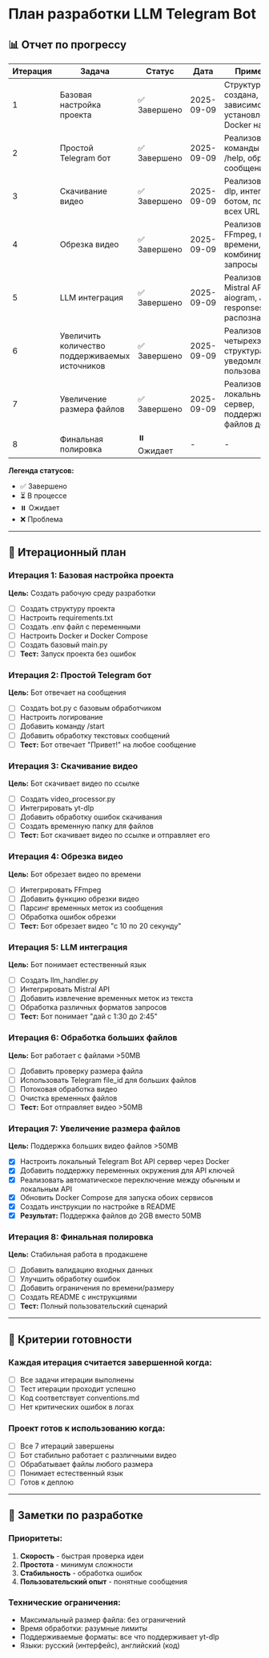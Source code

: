 # План разработки LLM Telegram Bot

## 📊 Отчет по прогрессу

| Итерация | Задача                                         | Статус       | Дата       | Примечания                                                           |
| -------- | ---------------------------------------------- | ------------ | ---------- | -------------------------------------------------------------------- |
| 1        | Базовая настройка проекта                      | ✅ Завершено | 2025-09-09 | Структура создана, зависимости установлены, Docker настроен          |
| 2        | Простой Telegram бот                           | ✅ Завершено | 2025-09-09 | Реализованы команды /start, /help, обработка сообщений               |
| 3        | Скачивание видео                               | ✅ Завершено | 2025-09-09 | Реализован yt-dlp, интеграция с ботом, поддержка всех URL            |
| 4        | Обрезка видео                                  | ✅ Завершено | 2025-09-09 | Реализован FFmpeg, парсинг времени, комбинированные запросы          |
| 5        | LLM интеграция                                 | ✅ Завершено | 2025-09-09 | Реализован Mistral API, aiogram, JSON responses, умное распознавание |
| 6        | Увеличить количество поддерживаемых источников | ✅ Завершено | 2025-09-09 | Реализована четырехэтапная структура с уведомлениями пользователя    |
| 7        | Увеличение размера файлов                      | ✅ Завершено | 2025-09-09 | Реализован локальный Bot API сервер, поддержка файлов до 2GB         |
| 8        | Финальная полировка                            | ⏸️ Ожидает   | -          | -                                                                    |

**Легенда статусов:**

- ✅ Завершено
- ⏳ В процессе
- ⏸️ Ожидает
- ❌ Проблема

---

## 🚀 Итерационный план

### Итерация 1: Базовая настройка проекта

**Цель:** Создать рабочую среду разработки

- [ ] Создать структуру проекта
- [ ] Настроить requirements.txt
- [ ] Создать .env файл с переменными
- [ ] Настроить Docker и Docker Compose
- [ ] Создать базовый main.py
- [ ] **Тест:** Запуск проекта без ошибок

### Итерация 2: Простой Telegram бот

**Цель:** Бот отвечает на сообщения

- [ ] Создать bot.py с базовым обработчиком
- [ ] Настроить логирование
- [ ] Добавить команду /start
- [ ] Добавить обработку текстовых сообщений
- [ ] **Тест:** Бот отвечает "Привет!" на любое сообщение

### Итерация 3: Скачивание видео

**Цель:** Бот скачивает видео по ссылке

- [ ] Создать video_processor.py
- [ ] Интегрировать yt-dlp
- [ ] Добавить обработку ошибок скачивания
- [ ] Создать временную папку для файлов
- [ ] **Тест:** Бот скачивает видео по ссылке и отправляет его

### Итерация 4: Обрезка видео

**Цель:** Бот обрезает видео по времени

- [ ] Интегрировать FFmpeg
- [ ] Добавить функцию обрезки видео
- [ ] Парсинг временных меток из сообщения
- [ ] Обработка ошибок обрезки
- [ ] **Тест:** Бот обрезает видео "с 10 по 20 секунду"

### Итерация 5: LLM интеграция

**Цель:** Бот понимает естественный язык

- [ ] Создать llm_handler.py
- [ ] Интегрировать Mistral API
- [ ] Добавить извлечение временных меток из текста
- [ ] Обработка различных форматов запросов
- [ ] **Тест:** Бот понимает "дай с 1:30 до 2:45"

### Итерация 6: Обработка больших файлов

**Цель:** Бот работает с файлами >50MB

- [ ] Добавить проверку размера файла
- [ ] Использовать Telegram file_id для больших файлов
- [ ] Потоковая обработка видео
- [ ] Очистка временных файлов
- [ ] **Тест:** Бот отправляет видео >50MB

### Итерация 7: Увеличение размера файлов

**Цель:** Поддержка больших видео файлов >50MB

- [x] Настроить локальный Telegram Bot API сервер через Docker
- [x] Добавить поддержку переменных окружения для API ключей
- [x] Реализовать автоматическое переключение между обычным и локальным API
- [x] Обновить Docker Compose для запуска обоих сервисов
- [x] Создать инструкции по настройке в README
- [x] **Результат:** Поддержка файлов до 2GB вместо 50MB

### Итерация 8: Финальная полировка

**Цель:** Стабильная работа в продакшене

- [ ] Добавить валидацию входных данных
- [ ] Улучшить обработку ошибок
- [ ] Добавить ограничения по времени/размеру
- [ ] Создать README с инструкциями
- [ ] **Тест:** Полный пользовательский сценарий

---

## 🎯 Критерии готовности

### Каждая итерация считается завершенной когда:

- [ ] Все задачи итерации выполнены
- [ ] Тест итерации проходит успешно
- [ ] Код соответствует conventions.md
- [ ] Нет критических ошибок в логах

### Проект готов к использованию когда:

- [ ] Все 7 итераций завершены
- [ ] Бот стабильно работает с различными видео
- [ ] Обрабатывает файлы любого размера
- [ ] Понимает естественный язык
- [ ] Готов к деплою

---

## 📝 Заметки по разработке

### Приоритеты:

1. **Скорость** - быстрая проверка идеи
2. **Простота** - минимум сложности
3. **Стабильность** - обработка ошибок
4. **Пользовательский опыт** - понятные сообщения

### Технические ограничения:

- Максимальный размер файла: без ограничений
- Время обработки: разумные лимиты
- Поддерживаемые форматы: все что поддерживает yt-dlp
- Языки: русский (интерфейс), английский (код)
